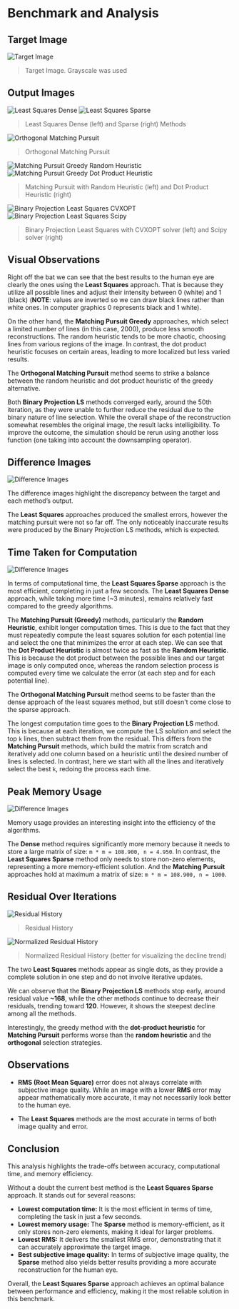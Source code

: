 # Benchmark and Analysis

## Target Image

![Target Image](../../imgs/lena_bw.png)

> Target Image. Grayscale was used

## Output Images

![Least Squares Dense](../../benchmarks/img_outputs/benchmarks_01/image_000.png) ![Least Squares Sparse](../../benchmarks/img_outputs/benchmarks_01/image_001.png)

> Least Squares Dense (left) and Sparse (right) Methods

![Orthogonal Matching Pursuit](../../benchmarks/img_outputs/benchmarks_01/image_002.png)

> Orthogonal  Matching Pursuit
 
![Matching Pursuit Greedy Random Heuristic](../../benchmarks/img_outputs/benchmarks_01/image_003.png) ![Matching Pursuit Greedy Dot Product Heuristic](../../benchmarks/img_outputs/benchmarks_01/image_004.png)

> Matching Pursuit with Random Heuristic (left) and Dot Product Heuristic (right)

![Binary Projection Least Squares CVXOPT](../../benchmarks/img_outputs/benchmarks_01/image_005.png) ![Binary Projection Least Squares Scipy](../../benchmarks/img_outputs/benchmarks_01/image_006.png)

> Binary Projection Least Squares with CVXOPT solver (left) and Scipy solver (right)

## Visual Observations

Right off the bat we can see that the best results to the human eye are clearly the ones using the **Least Squares** approach. That is because they utilize all possible lines and adjust their intensity between 0 (white) and 1 (black) (**NOTE**: values are inverted so we can draw black lines rather than white ones. In computer graphics 0 represents black and 1 white).

On the other hand, the **Matching Pursuit Greedy** approaches, which select a limited number of lines (in this case, 2000), produce less smooth reconstructions. The random heuristic tends to be more chaotic, choosing lines from various regions of the image. In contrast, the dot product heuristic focuses on certain areas, leading to more localized but less varied results.

The **Orthogonal Matching Pursuit** method seems to strike a balance between the random heuristic and dot product heuristic of the greedy alternative.

Both **Binary Projection LS** methods converged early, around the 50th iteration, as they were unable to further reduce the residual due to the binary nature of line selection. While the overall shape of the reconstruction somewhat resembles the original image, the result lacks intelligibility. To improve the outcome, the simulation should be rerun using another loss function (one taking into account the downsampling operator).

## Difference Images

![Difference Images](../../docs/plots/analysis_01/Difference%20Images.png) 

The difference images highlight the discrepancy between the target and each method’s output.

The **Least Squares** approaches produced the smallest errors, however the matching pursuit were not so far off. The only noticeably inaccurate results were produced by the Binary Projection LS methods, which is expected.

## Time Taken for Computation

![Difference Images](../../docs/plots/analysis_01/Time%20Usage.png)

In terms of computational time, the **Least Squares Sparse** approach is the most efficient, completing in just a few seconds. The **Least Squares Dense** approach, while taking more time (~3 minutes), remains relatively fast compared to the greedy algorithms.

The **Matching Pursuit (Greedy)** methods, particularly the **Random Heuristic**, exhibit longer computation times. This is due to the fact that they must repeatedly compute the least squares solution for each potential line and select the one that minimizes the error at each step. We can see that the **Dot Product Heuristic** is almost twice as fast as the **Random Heuristic**. This is because the dot product between the possible lines and our target image is only computed once, whereas the random selection process is computed every time we calculate the error (at each step and for each potential line).

The **Orthogonal Matching Pursuit** method seems to be faster than the dense approach of the least squares method, but still doesn't come close to the sparse approach.

The longest computation time goes to the **Binary Projection LS** method. This is because at each iteration, we compute the LS solution and select the top `k` lines, then subtract them from the residual. This differs from the **Matching Pursuit** methods, which build the matrix from scratch and iteratively add one column based on a heuristic until the desired number of lines is selected. In contrast, here we start with all the lines and iteratively select the best `k`, redoing the process each time.

## Peak Memory Usage

![Difference Images](../../docs/plots/analysis_01/Memory%20Usage.png)

Memory usage provides an interesting insight into the efficiency of the algorithms.

The **Dense** method requires significantly more memory because it needs to store a large matrix of size: `m * m = 108.900, n = 4.950`. In contrast, the **Least Squares Sparse** method only needs to store non-zero elements, representing a more memory-efficient solution. And the **Matching Pursuit** approaches hold at maximum a matrix of size: `m * m = 108.900, n = 1000`.

## Residual Over Iterations

![Residual History](../../docs/plots/analysis_01/Residual%20History.png)
> Residual History

![Normalized Residual History](../../docs/plots/analysis_01/Normalized%20Residual%20History.png)
> Normalized Residual History (better for visualizing the decline trend)

The two **Least Squares** methods appear as single dots, as they provide a complete solution in one step and do not involve iterative updates.

We can observe that the **Binary Projection LS** methods stop early, around residual value **~168**, while the other methods continue to decrease their residuals, trending toward **120**. However, it shows the steepest decline among all the methods.

Interestingly, the greedy method with the **dot-product heuristic** for **Matching Pursuit** performs worse than the **random heuristic** and the **orthogonal** selection strategies.

## Observations

- **RMS (Root Mean Square)** error does not always correlate with subjective image quality. While an image with a lower **RMS** error may appear mathematically more accurate, it may not necessarily look better to the human eye.

- The **Least Squares** methods are the most accurate in terms of both image quality and error.

## Conclusion

This analysis highlights the trade-offs between accuracy, computational time, and memory efficiency.

Without a doubt the current best method is the **Least Squares Sparse** approach. It stands out for several reasons:

- **Lowest computation time:** It is the most efficient in terms of time, completing the task in just a few seconds.
- **Lowest memory usage:** The **Sparse** method is memory-efficient, as it only stores non-zero elements, making it ideal for larger problems.
- **Lowest RMS:** It delivers the smallest RMS error, demonstrating that it can accurately approximate the target image.
- **Best subjective image quality:** In terms of subjective image quality, the **Sparse** method also yields better results providing a more accurate reconstruction for the human eye.

Overall, the **Least Squares Sparse** approach achieves an optimal balance between performance and efficiency, making it the most reliable solution in this benchmark.